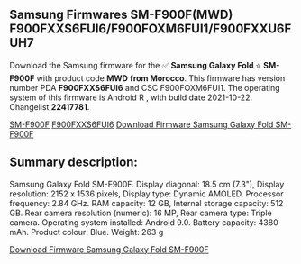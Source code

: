 <h2>Samsung Firmwares SM-F900F(MWD) F900FXXS6FUI6/F900FOXM6FUI1/F900FXXU6FUH7</h2>
Download the Samsung firmware for the ✅ <strong>Samsung Galaxy Fold </strong> ⭐ <strong>SM-F900F</strong> with product code <strong>MWD</strong> <strong> from Morocco</strong>. This firmware has version number PDA <strong>F900FXXS6FUI6</strong> and CSC F900FOXM6FUI1. The operating system of this firmware is Android R , with build date 2021-10-22. Changelist <strong>22417781</strong>.


[SM-F900F](https://samfirm.shop/samsung/model/SM-F900F)
[F900FXXS6FUI6](https://samfirm.shop/samsung/pda/F900FXXS6FUI6)
[Download Firmware Samsung Galaxy Fold SM-F900F](https://samfirm.shop/samsung/firmware/467841)
<h2>Summary description:</h2>
<p>Samsung Galaxy Fold SM-F900F. Display diagonal: 18.5 cm (7.3"), Display resolution: 2152 x 1536 pixels, Display type: Dynamic AMOLED. Processor frequency: 2.84 GHz. RAM capacity: 12 GB, Internal storage capacity: 512 GB. Rear camera resolution (numeric): 16 MP, Rear camera type: Triple camera. Operating system installed: Android 9.0. Battery capacity: 4380 mAh. Product colour: Blue. Weight: 263 g</p>


[Download Firmware Samsung Galaxy Fold SM-F900F](https://samfirm.shop/samsung/firmware/467841)
